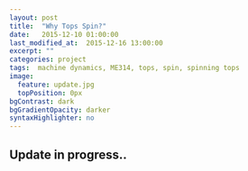 ```yaml
---
layout: post
title:  "Why Tops Spin?"
date:   2015-12-10 01:00:00
last_modified_at:  2015-12-16 13:00:00
excerpt: ""
categories: project
tags:  machine dynamics, ME314, tops, spin, spinning tops
image:
  feature: update.jpg
  topPosition: 0px
bgContrast: dark
bgGradientOpacity: darker
syntaxHighlighter: no
---
```

## Update in progress.. ##

